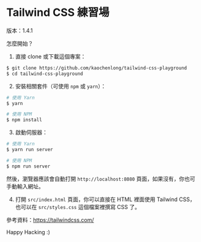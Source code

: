 # Tailwind CSS 練習場

版本：1.4.1

怎麼開始？

1. 直接 clone 或下載這個專案：

```bash
$ git clone https://github.com/kaochenlong/tailwind-css-playground
$ cd tailwind-css-playground
```

2. 安裝相關套件（可使用 `npm` 或 `yarn`）：

```bash
# 使用 Yarn
$ yarn

# 使用 NPM
$ npm install
```

3. 啟動伺服器：

```bash
# 使用 Yarn
$ yarn run server

# 使用 NPM
$ npm run server
```

然後，瀏覽器應該會自動打開 `http://localhost:8080` 頁面，如果沒有，你也可手動輸入網址。

4. 打開 `src/index.html` 頁面，你可以直接在 HTML 裡面使用 Tailwind CSS，也可以在 `src/styles.css` 這個檔案裡撰寫 CSS 了。

參考資料：<https://tailwindcss.com/>

Happy Hacking :)
